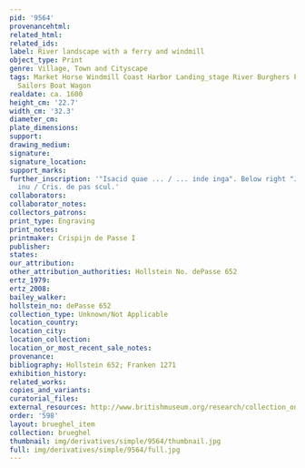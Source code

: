 ```yaml
---
pid: '9564'
provenancehtml:
related_html:
related_ids:
label: River landscape with a ferry and windmill
object_type: Print
genre: Village, Town and Cityscape
tags: Market Horse Windmill Coast Harbor Landing_stage River Burghers Fishermen Merchants
  Sailors Boat Wagon
realdate: ca. 1600
height_cm: '22.7'
width_cm: '32.3'
diameter_cm:
plate_dimensions:
support:
drawing_medium:
signature:
signature_location:
support_marks:
further_inscription: '"Isacid quae ... / ... inde inga". Below right "Joan. Breu.
  inu / Cris. de pas scul.'
collaborators:
collaborator_notes:
collectors_patrons:
print_type: Engraving
print_notes:
printmaker: Crispijn de Passe I
publisher:
states:
our_attribution:
other_attribution_authorities: Hollstein No. dePasse 652
ertz_1979:
ertz_2008:
bailey_walker:
hollstein_no: dePasse 652
collection_type: Unknown/Not Applicable
location_country:
location_city:
location_collection:
location_or_most_recent_sale_notes:
provenance:
bibliography: Hollstein 652; Franken 1271
exhibition_history:
related_works:
copies_and_variants:
curatorial_files:
external_resources: http://www.britishmuseum.org/research/collection_online/collection_object_details.aspx?assetId=127734001&objectId=1543481&partId=1
order: '598'
layout: brueghel_item
collection: brueghel
thumbnail: img/derivatives/simple/9564/thumbnail.jpg
full: img/derivatives/simple/9564/full.jpg
---
```

